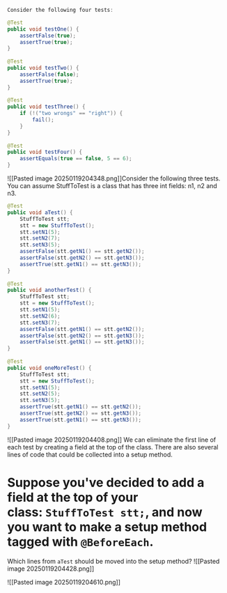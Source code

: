 ```java
Consider the following four tests:

@Test  
public void testOne() {  
    assertFalse(true);  
    assertTrue(true);  
}  
  
@Test  
public void testTwo() {  
    assertFalse(false);  
    assertTrue(true);  
}  
  
@Test  
public void testThree() {  
    if (!("two wrongs" == "right")) {  
        fail();  
    }  
}  
  
@Test  
public void testFour() {  
    assertEquals(true == false, 5 == 6);  
}
```
![[Pasted image 20250119204348.png]]Consider the following three tests. You can assume StuffToTest is a class that has three int fields: n1, n2 and n3. 
```java
@Test  
public void aTest() {  
    StuffToTest stt;  
    stt = new StuffToTest();  
    stt.setN1(5);  
    stt.setN2(7);  
    stt.setN3(5);  
    assertFalse(stt.getN1() == stt.getN2());  
    assertFalse(stt.getN2() == stt.getN3());  
    assertTrue(stt.getN1() == stt.getN3());  
}  
  
@Test  
public void anotherTest() {  
    StuffToTest stt;  
    stt = new StuffToTest();  
    stt.setN1(5);  
    stt.setN2(6);  
    stt.setN3(7);  
    assertFalse(stt.getN1() == stt.getN2());  
    assertFalse(stt.getN2() == stt.getN3());  
    assertFalse(stt.getN1() == stt.getN3());  
}  
  
@Test  
public void oneMoreTest() {  
    StuffToTest stt;  
    stt = new StuffToTest();  
    stt.setN1(5);  
    stt.setN2(5);  
    stt.setN3(5);  
    assertTrue(stt.getN1() == stt.getN2());  
    assertTrue(stt.getN2() == stt.getN3());  
    assertTrue(stt.getN1() == stt.getN3());  
}

```
![[Pasted image 20250119204408.png]]
We can eliminate the first line of each test by creating a field at the top of the class. There are also several lines of code that could be collected into a setup method.


# Suppose you've decided to add a field at the top of your class: `StuffToTest stt;`, and now you want to make a setup method tagged with `@BeforeEach`.

Which lines from `aTest` should be moved into the setup method?
![[Pasted image 20250119204428.png]]

![[Pasted image 20250119204610.png]]